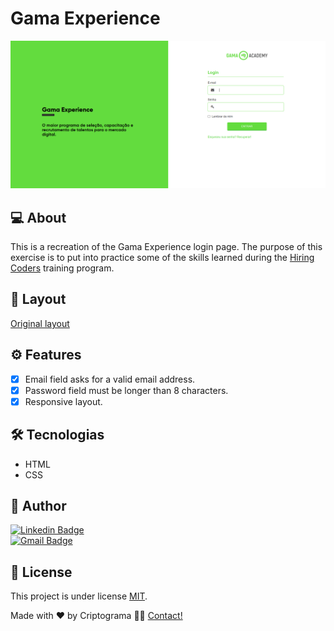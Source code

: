 # Gama Experience
<img src="./src/assets/GamaXP.png"/>

## 💻 About

This is a recreation of the Gama Experience login page. The purpose of this exercise is to put into practice some of the skills learned during the [Hiring Coders](https://www.hiringcoders.com.br/) training program.

## 🎨 Layout

[Original layout](https://xp.gama.academy/)

## ⚙️ Features

- [x] Email field asks for a valid email address.
- [x] Password field must be longer than 8 characters.
- [x] Responsive layout.

## 🛠 Tecnologias

- HTML
- CSS

## 🦸 Author

 [![Linkedin Badge](https://img.shields.io/badge/-Andresa-blue?style=flat-square&logo=Linkedin&logoColor=white&link=https://www.linkedin.com/in/andresa-cristina/)](https://www.linkedin.com/in/andresa-cristina/) <br/>
 [![Gmail Badge](https://img.shields.io/badge/-andresa.info@gmail.com-c14438?style=flat-square&logo=Gmail&logoColor=white&link=mailto:andresa.info@gmail.com)](mailto:andresa.info@gmail.com)


## 📝 License

This project is under license [MIT](./LICENSE).

Made with ❤️ by Criptograma 👋🏽 [Contact!](https://www.linkedin.com/in/andresa-cristina/)


